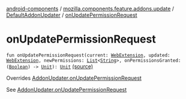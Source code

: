 [android-components](../../index.md) / [mozilla.components.feature.addons.update](../index.md) / [DefaultAddonUpdater](index.md) / [onUpdatePermissionRequest](./on-update-permission-request.md)

# onUpdatePermissionRequest

`fun onUpdatePermissionRequest(current: `[`WebExtension`](../../mozilla.components.concept.engine.webextension/-web-extension/index.md)`, updated: `[`WebExtension`](../../mozilla.components.concept.engine.webextension/-web-extension/index.md)`, newPermissions: `[`List`](https://kotlinlang.org/api/latest/jvm/stdlib/kotlin.collections/-list/index.html)`<`[`String`](https://kotlinlang.org/api/latest/jvm/stdlib/kotlin/-string/index.html)`>, onPermissionsGranted: (`[`Boolean`](https://kotlinlang.org/api/latest/jvm/stdlib/kotlin/-boolean/index.html)`) -> `[`Unit`](https://kotlinlang.org/api/latest/jvm/stdlib/kotlin/-unit/index.html)`): `[`Unit`](https://kotlinlang.org/api/latest/jvm/stdlib/kotlin/-unit/index.html) [(source)](https://github.com/mozilla-mobile/android-components/blob/master/components/feature/addons/src/main/java/mozilla/components/feature/addons/update/AddonUpdater.kt#L162)

Overrides [AddonUpdater.onUpdatePermissionRequest](../-addon-updater/on-update-permission-request.md)

See [AddonUpdater.onUpdatePermissionRequest](../-addon-updater/on-update-permission-request.md)


